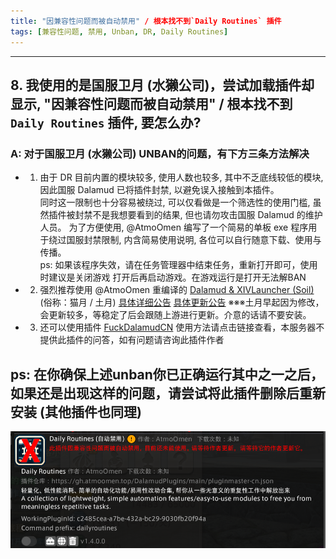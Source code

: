 ```yaml
---
title: "因兼容性问题而被自动禁用" / 根本找不到`Daily Routines` 插件
tags: [兼容性问题, 禁用, Unban, DR, Daily Routines]
---
```


---
## 8. 我使用的是国服卫月 (水獭公司)，尝试加载插件却显示, "因兼容性问题而被自动禁用" / 根本找不到`Daily Routines` 插件, 要怎么办? 
### A:  对于国服卫月 (水獭公司) UNBAN的问题，有下方三条方法解决

- 1. 由于 DR 目前内置的模块较多, 使用人数也较多, 其中不乏底线较低的模块, 因此国服 Dalamud 已将插件封禁, 以避免误入接触到本插件。  
      同时这一限制也十分容易被绕过, 可以仅看做是一个筛选性的使用门槛, 虽然插件被封禁不是我想要看到的结果, 但也请勿攻击国服 Dalamud 的维护人员。
      为了方便使用, @AtmoOmen 编写了一个简易的单板 exe 程序用于绕过国服封禁限制, 内含简易使用说明, 各位可以自行随意下载、使用与传播。  
      ps: 如果该程序失效，请在任务管理器中结束任务，重新打开即可，使用时建议是关闭游戏 打开后再启动游戏。在游戏运行是打开无法解BAN

- 2. 强烈推荐使用 @AtmoOmen 重编译的 [Dalamud & XIVLauncher (Soil)](https://github.com/AtmoOmen/FFXIVQuickLauncher) (俗称：猫月 / 土月) 
      [具体详细公告](https://discord.com/channels/1258981591124938762/1269515530470031454/1343199763717165167)
      [具体更新公告](https://discord.com/channels/1258981591124938762/1343929244769849404)
      ※※※土月早起因为修改，会更新较多，等稳定了后会跟随上游进行更新。介意的话请不要安装。

- 3.  还可以使用插件 [FuckDalamudCN](https://github.com/decorwdyun/FuckDalamudCN)
使用方法请点击链接查看，本服务器不提供此插件的问答，如有问题请咨询此插件作者

## ps: 在你确保上述unban你已正确运行其中之一之后，如果还是出现这样的问题，请尝试将此插件删除后重新安装 (其他插件也同理)

![DR Compatibility](/assets/FAQ/Main/DRCompatibility.png)